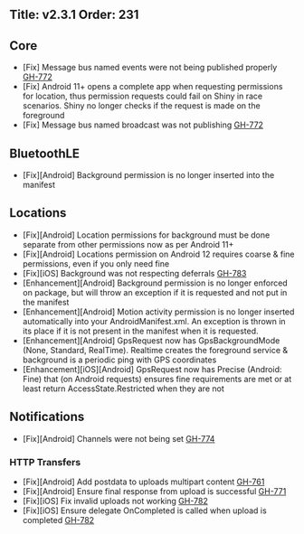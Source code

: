 Title: v2.3.1
Order: 231
---

## Core
* [Fix] Message bus named events were not being published properly [GH-772](https://github.com/shinyorg/shiny/issues/772)
* [Fix] Android 11+ opens a complete app when requesting permissions for location, thus permission requests could fail on Shiny in race scenarios.  Shiny no longer checks if the request is made on the foreground
* [Fix] Message bus named broadcast was not publishing [GH-772](https://github.com/shinyorg/shiny/issues/772)

## BluetoothLE
* [Fix][Android] Background permission is no longer inserted into the manifest

## Locations
* [Fix][Android] Location permissions for background must be done separate from other permissions now as per Android 11+
* [Fix][Android] Locations permission on Android 12 requires coarse & fine permissions, even if you only need fine
* [Fix][iOS] Background was not respecting deferrals [GH-783](https://github.com/shinyorg/shiny/issues/783)
* [Enhancement][Android] Background permission is no longer enforced on package, but will throw an exception if it is requested and not put in the manifest
* [Enhancement][Android] Motion activity permission is no longer inserted automatically into your AndroidManifest.xml.  An exception is thrown in its place if it is not present in the manifest when it is requested.
* [Enhancement][Android] GpsRequest now has GpsBackgroundMode (None, Standard, RealTime).  Realtime creates the foreground service & background is a periodic ping with GPS coordinates
* [Enhancement][iOS][Android] GpsRequest now has Precise (Android: Fine) that (on Android requests) ensures fine requirements are met or at least return AccessState.Restricted when they are not

## Notifications
* [Fix][Android] Channels were not being set [GH-774](https://github.com/shinyorg/shiny/pull/774)

### HTTP Transfers
* [Fix][Android] Add postdata to uploads multipart content [GH-761](https://github.com/shinyorg/shiny/discussions/761)
* [Fix][Android] Ensure final response from upload is successful [GH-771](https://github.com/shinyorg/shiny/pull/771)
* [Fix][iOS] Fix invalid uploads not working [GH-782](https://github.com/shinyorg/shiny/issues/782)
* [Fix][iOS] Ensure delegate OnCompleted is called when upload is completed [GH-782](https://github.com/shinyorg/shiny/issues/782)